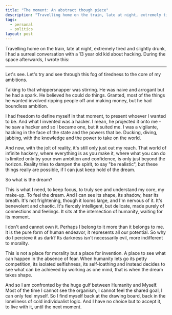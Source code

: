 ```yaml
---
title: "The moment: An abstract though piece"
description: "Travelling home on the train, late at night, extremely tired and slightly drunk, I had a surreal conversation with a 13 year old kid about hacking. During the space afterwards, I wrote this."
tags:
  - personal
  - politics
layout: post
---
```


Travelling home on the train, late at night, extremely tired and slightly drunk, I had a surreal conversation with a 13 year old kid about hacking. During the space afterwards, I wrote this:

---

Let's see. Let's try and see through this fog of tiredness to the core of my
ambitions.

Talking to that whippersnapper was stirring. He was naive and arrogant
but he had a spark. He believed he could do things. Granted, most of the things
he wanted involved ripping people off and making money, but he had boundless
ambition.

I had freedom to define myself in that moment, to present whoever I wanted to
be. And what I invented was a hacker. I mean, he projected it onto me - he
saw a hacker and so I became one, but it suited me. I was a vigilante, hacking
in the face of the state and the powers that be. Ducking, diving, jabbing, with
the knowledge and the power to take on the world.

And now, with the jolt of reality, it's still only just out my reach. That world
of infinite hackery, where everything is as you make it, where what you can
do is limited only by your own ambition and confidence, is only just beyond
the horizon. Reality tries to dampen the spirit, to say "be realistic", but
these things really are possible, if I can just keep hold of the dream.

So what is the dream?

This is what I need, to keep focus, to truly see and understand my core, my
make-up. To feel the dream. And I can see its shape, its shadow, hear its
breath. It's not frightening, though it looms large, and I'm nervous of it.
It's benevolent and chaotic. It's fiercely intelligent, but delicate,
made purely of connections and feelings. It sits at the intersection of humanity,
waiting for its moment.

I don't and cannot own it. Perhaps I belong to it more than it belongs to me.
It is the pure form of human endeavor, it represents all our potential. So
why do I percieve it as dark? Its darkness isn't necessarily evil, more
indifferent to morality.

This is not a place for morality but a place for invention. A place to see what
can happen in the absence of fear. When humanity lets go its petty competition,
its isolated selfishness, its self-loathing and instead decides to see what can
be achieved by working as one mind, that is when the dream takes shape.

And so I am confronted by the huge gulf between Humanity and Myself. Most of the
time I cannot see the organism, I cannot feel the shared goal, I can only feel
myself. So I find myself back at the drawing board, back in the loneliness
of cold individualist logic. And I have no choice but to accept it, to live with
it, until the next moment.

